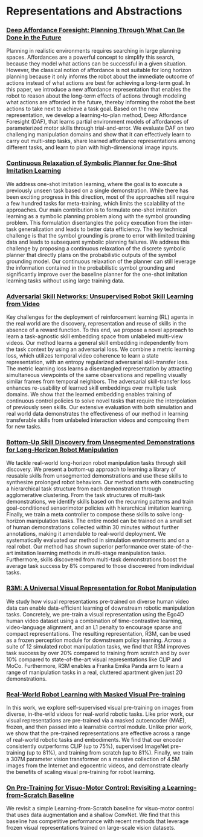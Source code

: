 # Representations and Abstractions

### [Deep Affordance Foresight: Planning Through What Can Be Done in the Future](http://arxiv.org/abs/2011.08424)

Planning in realistic environments requires searching in large planning spaces. Affordances are a powerful concept to simplify this search, because they model what actions can be successful in a given situation. However, the classical notion of affordance is not suitable for long horizon planning because it only informs the robot about the immediate outcome of actions instead of what actions are best for achieving a long-term goal. In this paper, we introduce a new affordance representation that enables the robot to reason about the long-term effects of actions through modeling what actions are afforded in the future, thereby informing the robot the best actions to take next to achieve a task goal. Based on the new representation, we develop a learning-to-plan method, Deep Affordance Foresight (DAF), that learns partial environment models of affordances of parameterized motor skills through trial-and-error. We evaluate DAF on two challenging manipulation domains and show that it can effectively learn to carry out multi-step tasks, share learned affordance representations among different tasks, and learn to plan with high-dimensional image inputs.


### [Continuous Relaxation of Symbolic Planner for One-Shot Imitation Learning](http://arxiv.org/abs/1908.06769)

We address one-shot imitation learning, where the goal is to execute a previously unseen task based on a single demonstration. While there has been exciting progress in this direction, most of the approaches still require a few hundred tasks for meta-training, which limits the scalability of the approaches. Our main contribution is to formulate one-shot imitation learning as a symbolic planning problem along with the symbol grounding problem. This formulation disentangles the policy execution from the inter-task generalization and leads to better data efficiency. The key technical challenge is that the symbol grounding is prone to error with limited training data and leads to subsequent symbolic planning failures. We address this challenge by proposing a continuous relaxation of the discrete symbolic planner that directly plans on the probabilistic outputs of the symbol grounding model. Our continuous relaxation of the planner can still leverage the information contained in the probabilistic symbol grounding and significantly improve over the baseline planner for the one-shot imitation learning tasks without using large training data.


### [Adversarial Skill Networks: Unsupervised Robot Skill Learning from Video](https://arxiv.org/abs/1910.09430)

Key challenges for the deployment of reinforcement learning (RL) agents in the real world are the discovery, representation and reuse of skills in the absence of a reward function. To this end, we propose a novel approach to learn a task-agnostic skill embedding space from unlabeled multi-view videos. Our method learns a general skill embedding independently from the task context by using an adversarial loss. We combine a metric learning loss, which utilizes temporal video coherence to learn a state representation, with an entropy regularized adversarial skill-transfer loss. The metric learning loss learns a disentangled representation by attracting simultaneous viewpoints of the same observations and repelling visually similar frames from temporal neighbors. The adversarial skill-transfer loss enhances re-usability of learned skill embeddings over multiple task domains. We show that the learned embedding enables training of continuous control policies to solve novel tasks that require the interpolation of previously seen skills. Our extensive evaluation with both simulation and real world data demonstrates the effectiveness of our method in learning transferable skills from unlabeled interaction videos and composing them for new tasks.


### [Bottom-Up Skill Discovery from Unsegmented Demonstrations for Long-Horizon Robot Manipulation](http://arxiv.org/abs/2109.13841)

We tackle real-world long-horizon robot manipulation tasks through skill discovery. We present a bottom-up approach to learning a library of reusable skills from unsegmented demonstrations and use these skills to synthesize prolonged robot behaviors. Our method starts with constructing a hierarchical task structure from each demonstration through agglomerative clustering. From the task structures of multi-task demonstrations, we identify skills based on the recurring patterns and train goal-conditioned sensorimotor policies with hierarchical imitation learning. Finally, we train a meta controller to compose these skills to solve long-horizon manipulation tasks. The entire model can be trained on a small set of human demonstrations collected within 30 minutes without further annotations, making it amendable to real-world deployment. We systematically evaluated our method in simulation environments and on a real robot. Our method has shown superior performance over state-of-the-art imitation learning methods in multi-stage manipulation tasks. Furthermore, skills discovered from multi-task demonstrations boost the average task success by 8% compared to those discovered from individual tasks.


### [R3M: A Universal Visual Representation for Robot Manipulation](https://arxiv.org/abs/2203.12601)

We study how visual representations pre-trained on diverse human video data can enable data-efficient learning of downstream robotic manipulation tasks. Concretely, we pre-train a visual representation using the Ego4D human video dataset using a combination of time-contrastive learning, video-language alignment, and an L1 penalty to encourage sparse and compact representations. The resulting representation, R3M, can be used as a frozen perception module for downstream policy learning. Across a suite of 12 simulated robot manipulation tasks, we find that R3M improves task success by over 20% compared to training from scratch and by over 10% compared to state-of-the-art visual representations like CLIP and MoCo. Furthermore, R3M enables a Franka Emika Panda arm to learn a range of manipulation tasks in a real, cluttered apartment given just 20 demonstrations.


### [Real-World Robot Learning with Masked Visual Pre-training](https://arxiv.org/abs/2210.03109)

In this work, we explore self-supervised visual pre-training on images from diverse, in-the-wild videos for real-world robotic tasks. Like prior work, our visual representations are pre-trained via a masked autoencoder (MAE), frozen, and then passed into a learnable control module. Unlike prior work, we show that the pre-trained representations are effective across a range of real-world robotic tasks and embodiments. We find that our encoder consistently outperforms CLIP (up to 75%), supervised ImageNet pre-training (up to 81%), and training from scratch (up to 81%). Finally, we train a 307M parameter vision transformer on a massive collection of 4.5M images from the Internet and egocentric videos, and demonstrate clearly the benefits of scaling visual pre-training for robot learning.

### [On Pre-Training for Visuo-Motor Control: Revisiting a Learning-from-Scratch Baseline](https://arxiv.org/abs/2212.05749)

We revisit a simple Learning-from-Scratch baseline for visuo-motor control that uses data augmentation and a shallow ConvNet. We find that this baseline has competitive performance with recent methods that leverage frozen visual representations trained on large-scale vision datasets.
